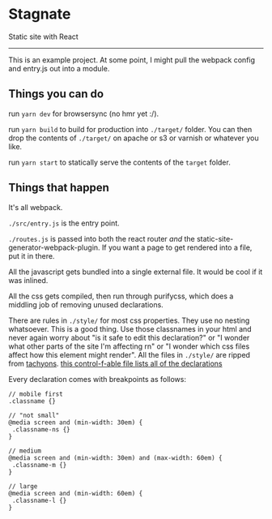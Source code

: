 # Stagnate

Static site with React

* * *

This is an example project. At some point, I might pull the webpack config and entry.js out into a module.

## Things you can do

run `yarn dev` for browsersync (no hmr yet :/).

run `yarn build` to build for production into `./target/` folder. You can then drop the contents of `./target/` on apache or s3 or varnish or whatever you like.

run `yarn start` to statically serve the contents of the `target` folder.

## Things that happen

It's all webpack.

`./src/entry.js` is the entry point.

`./routes.js` is passed into both the react router _and_ the static-site-generator-webpack-plugin. If you want a page to get rendered into a file, put it in there.

All the javascript gets bundled into a single external file. It would be cool if it was inlined.

All the css gets compiled, then run through purifycss, which does a middling job of removing unused declarations.

There are rules in `./style/` for most css properties. They use no nesting whatsoever. This is a good thing. Use those classnames in your html and never again worry about "is it safe to edit this declaration?" or "I wonder what other parts of the site I'm affecting rn" or "I wonder which css files affect how this element might render". All the files in `./style/` are ripped from [tachyons](http://tachyons.io). [this control-f-able file lists all of the declarations](http://tachyons.io/docs/table-of-styles/)

Every declaration comes with breakpoints as follows:

```
// mobile first
.classname {}

// "not small"
@media screen and (min-width: 30em) {
 .classname-ns {}
}

// medium
@media screen and (min-width: 30em) and (max-width: 60em) {
 .classname-m {}
}

// large
@media screen and (min-width: 60em) {
 .classname-l {}
}
```

